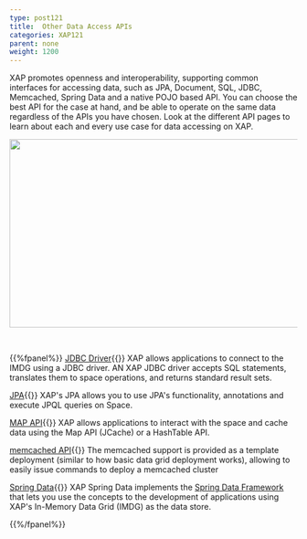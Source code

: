 ```yaml
---
type: post121
title:  Other Data Access APIs
categories: XAP121
parent: none
weight: 1200
---
```



XAP promotes openness and interoperability, supporting common interfaces for accessing data, such as JPA, Document, SQL, JDBC, Memcached, Spring Data and a native POJO based API. You can choose the best API for the case at hand, and be able to operate on the same data regardless of the APIs you have chosen. Look at the different API pages to learn about each and every use case for data accessing on XAP.

<p align="center">
<img src="/attachment_files/anyapi-121-122.png"  width="557" height="330" />
</p>

<br>

{{%fpanel%}}
[JDBC Driver](./jdbc-driver.html){{<wbr>}}
XAP allows applications to connect to the IMDG using a JDBC driver. AN XAP JDBC driver accepts SQL statements, translates them to space operations, and returns standard result sets.

[JPA](./jpa-api-overview.html){{<wbr>}}
XAP's JPA allows you to use JPA's functionality, annotations and execute JPQL queries on Space.

[MAP API](./map-api.html){{<wbr>}}
XAP allows applications to interact with the space and cache data using the Map API (JCache) or a HashTable API.

[memcached API](./memcached-api.html){{<wbr>}}
The memcached support is provided as a template deployment (similar to how basic data grid deployment works), allowing to easily issue commands to deploy a memcached cluster

[Spring Data](/sbp/spring-data.html){{<wbr>}}
XAP Spring Data implements the [Spring Data Framework](http://projects.spring.io/spring-data) that lets you use the concepts to the development of applications using XAP's In-Memory Data Grid (IMDG) as the data store.

{{%/fpanel%}}

